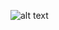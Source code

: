 ![alt text](https://github.com/samedsay/LeetCode/blob/master/Arrays-101/Max%20Consecutive%20Ones/ConsecutiveOne.png)
